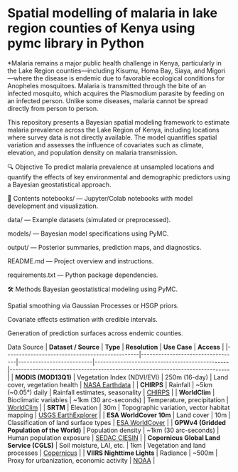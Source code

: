 # Spatial modelling of malaria in lake region counties of Kenya using pymc library in Python
*Malaria remains a major public health challenge in Kenya, particularly in the Lake Region counties—including Kisumu, Homa Bay, Siaya, and Migori—where the disease is endemic due to favorable ecological conditions for Anopheles mosquitoes. Malaria is transmitted through the bite of an infected mosquito, which acquires the Plasmodium parasite by feeding on an infected person. Unlike some diseases, malaria cannot be spread directly from person to person.

This repository presents a Bayesian spatial modeling framework to estimate malaria prevalence across the Lake Region of Kenya, including locations where survey data is not directly available. The model quantifies spatial variation and assesses the influence of covariates such as climate, elevation, and population density on malaria transmission.

🔍 Objective
To predict malaria prevalence at unsampled locations and quantify the effects of key environmental and demographic predictors using a Bayesian geostatistical approach.

📂 Contents
notebooks/ — Jupyter/Colab notebooks with model development and visualization.

data/ — Example datasets (simulated or preprocessed).

models/ — Bayesian model specifications using PyMC.

output/ — Posterior summaries, prediction maps, and diagnostics.

README.md — Project overview and instructions.

requirements.txt — Python package dependencies.

🛠️ Methods
Bayesian geostatistical modeling using PyMC.

Spatial smoothing via Gaussian Processes or HSGP priors.

Covariate effects estimation with credible intervals.

Generation of prediction surfaces across endemic counties.

Data Source
| **Dataset / Source**                          | **Type**                        | **Resolution**          | **Use Case**                                  | **Access**                                                                 |
|-----------------------------------------------|----------------------------------|--------------------------|-----------------------------------------------|-----------------------------------------------------------------------------|
| **MODIS (MOD13Q1)**                           | Vegetation Index (NDVI/EVI)     | 250m (16-day)            | Land cover, vegetation health                  | [NASA Earthdata](https://earthdata.nasa.gov/)                             |
| **CHIRPS**                                     | Rainfall                        | ~5km (~0.05°) daily      | Rainfall estimates, seasonality                | [CHIRPS](https://www.chc.ucsb.edu/data/chirps)                            |
| **WorldClim**                                  | Bioclimatic variables           | ~1km (30 arc-seconds)    | Temperature, precipitation                     | [WorldClim](https://www.worldclim.org/)                                   |
| **SRTM**                                       | Elevation                       | 30m                      | Topographic variation, vector habitat mapping  | [USGS EarthExplorer](https://earthexplorer.usgs.gov/)                     |
| **ESA WorldCover 10m**                         | Land cover                      | 10m                      | Classification of land surface types           | [ESA WorldCover](https://esa-worldcover.org/)                             |
| **GPWv4 (Gridded Population of the World)**    | Population density              | ~1km (30 arc-seconds)    | Human population exposure                      | [SEDAC CIESIN](https://sedac.ciesin.columbia.edu/data/collection/gpw-v4)  |
| **Copernicus Global Land Service (CGLS)**      | Soil moisture, LAI, etc.        | 1km                      | Vegetation and land processes                  | [Copernicus](https://land.copernicus.eu/)                                 |
| **VIIRS Nighttime Lights**                    | Radiance                        | ~500m                    | Proxy for urbanization, economic activity      | [NOAA](https://eogdata.mines.edu/download_dnb_composites.html)           |




